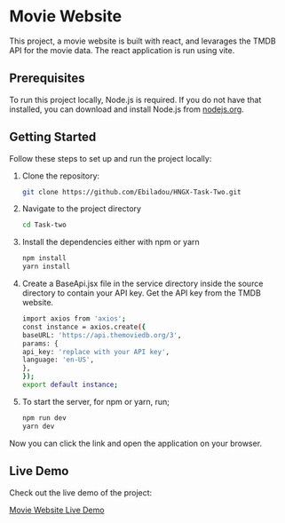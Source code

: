 # Movie Website

This project, a movie website is built with react, and levarages the TMDB API for the movie data. The react application is run using vite.

## Prerequisites

To run this project locally, Node.js is required. If you do not have that installed, you can download and install Node.js from [nodejs.org](https://nodejs.org/).

## Getting Started

Follow these steps to set up and run the project locally:

1. Clone the repository:

   ```bash
   git clone https://github.com/Ebiladou/HNGX-Task-Two.git

2. Navigate to the project directory

   ```bash
   cd Task-two

3. Install the dependencies either with npm or yarn

    ```bash
    npm install 
    yarn install

4. Create a BaseApi.jsx file in the service directory inside the source directory to contain your API key. Get the API key from the TMDB website.

    ```bash
    import axios from 'axios';
    const instance = axios.create({
    baseURL: 'https://api.themoviedb.org/3',
    params: {
    api_key: 'replace with your API key', 
    language: 'en-US',
    },
    });
    export default instance;

4. To start the server, for npm or yarn, run;

    ```bash
    npm run dev
    yarn dev

Now you can click the link and open the application on your browser.

## Live Demo

Check out the live demo of the project:

[Movie Website Live Demo](https://hng-tasktwo-ladou.netlify.app/)